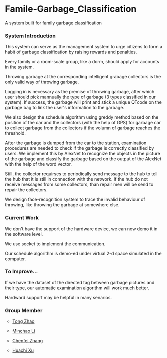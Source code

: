 <h1>Famile-Garbage_Classification</h1>
<p>A system built for family garbage classification</p>

<h3>System Introduction</h3>
<p> This system can serve as the management system to urge citizens to form a habit of garbage classification by raising rewards and penalties.</p>
<p> Every family or a room-scale group, like a dorm, should apply for accounts in the system.</p>
<p> Throwing garbage at the corresponding intelligent grabage collectors is the only valid way of throwing garbage.</p>
<p> Logging in is necessary as the premise of throwing garbage, after which user should pick mannually the type of garbage (3 types classified in our system). If success, the garbage will print and stick a unique QTcode on the garbage bag to link the user's information to the garbage.</p>
<p> We also design the schedule algorithm using greddy method based on the position of the car and the collectors (with the help of GPS) for garbage car to collect garbage from the collectors if the volumn of garbage reaches the threshold.</p>
<p> After the garbage is dumped from the car to the station, examination procedures are needed to check if the garbage is correctly classified by users. We implement this by AlexNet to recognize the objects in the picture of the garbage and classify the garbage based on the output of the AlexNet with the help of the word vector.</p>
<p> Still, the collector requirses to periodically send message to the hub to tell the hub that it is still in connection with the network. If the hub do not receive messages from some collectors, than repair men will be send to repair the collectors.</p>
<p> We design face-recognition system to trace the invalid behaviour of throwing, like throwing the garbage at somewhere else.</p>

<h3>Current Work</h3>
<p> We don't have the support of the hardware device, we can now demo it in the software level.</p>
<p> We use socket to implement the communication.</p>
<p> Our schedule algorithm is demo-ed under virtual 2-d space simulated in the computer.</p>

<h3>To Improve...</h3>
<p> If we have the dataset of the directed tag between garbage pictures and their type, our automatic examination algorithm will work much better.</p>
<p> Hardward support may be helpful in many senarios.</p>

<h3> Group Member</h3>
<ul type = "circle">
  <li><p><a href = 'https://github.com/wanwandebaba'>Tong Zhao</a></p></li>
  <li><p><a href = 'https://github.com/MarshalLeeeeee'>Minchao Li</a></p></li>
  <li><p><a href = 'https://github.com/374365283'>Chenfei Zhang</a></p></li>
  <li><p><a href = 'https://github.com/978326187'>Huachi Xu</a></p></li>
</ul>